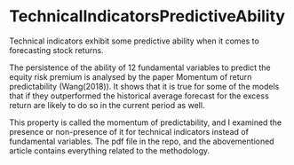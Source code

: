 # TechnicalIndicatorsPredictiveAbility

Technical indicators exhibit some predictive ability when it comes to forecasting stock returns.

The persistence of the ability of 12 fundamental variables to predict the equity risk premium is analysed by the paper Momentum of return predictability (Wang(2018)). It shows that it is true for some of the models that if they outperformed the historical average forecast for the excess return are likely to do so in the current period as well.

This property is called the momentum of predictability, and I examined the presence or non-presence of it for technical indicators instead of fundamental variables. The pdf file in the repo, and the abovementioned article contains everything related to the methodology.
